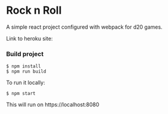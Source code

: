 # Rock n Roll #
A simple react project configured with webpack for d20 games.

Link to heroku site:

### Build project ###
```console
$ npm install
$ npm run build
```
To run it locally:
```console
$ npm start
```
This will run on https://localhost:8080